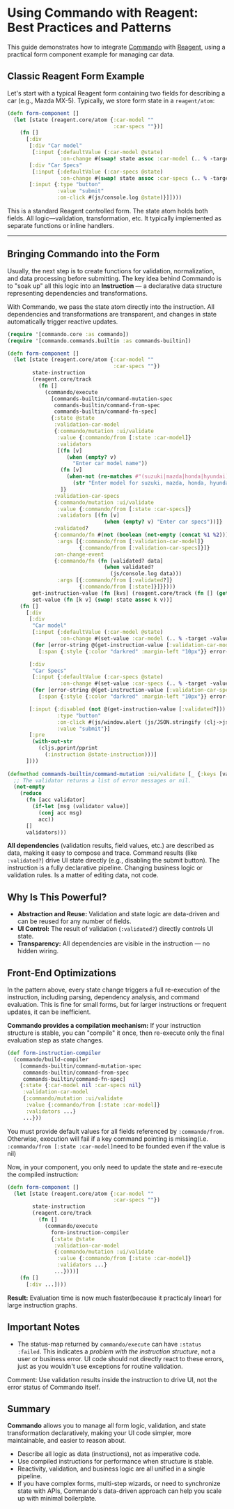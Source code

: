 # Using Commando with Reagent: Best Practices and Patterns

This guide demonstrates how to integrate [Commando](../README.md) with [Reagent](https://reagent-project.github.io/), using a practical form component example for managing car data.

## Classic Reagent Form Example

Let's start with a typical Reagent form containing two fields for describing a car (e.g., Mazda MX-5). Typically, we store form state in a `reagent/atom`:

```clojure
(defn form-component []
  (let [state (reagent.core/atom {:car-model ""
                                  :car-specs ""})]
    (fn []
      [:div
       [:div "Car model"
        [:input {:defaultValue (:car-model @state)
                 :on-change #(swap! state assoc :car-model (.. % -target -value))}]]
       [:div "Car Specs"
        [:input {:defaultValue (:car-specs @state)
                 :on-change #(swap! state assoc :car-specs (.. % -target -value))}]]
       [:input {:type "button"
                :value "submit"
                :on-click #(js/console.log @state)}]])))
```

This is a standard Reagent controlled form. The state atom holds both fields. All logic—validation, transformation, etc. It typically implemented as separate functions or inline handlers.

---

## Bringing Commando into the Form

Usually, the next step is to create functions for validation, normalization, and data processing before submitting. The key idea behind Commando is to "soak up" all this logic into an **Instruction** — a declarative data structure representing dependencies and transformations.

With Commando, we pass the state atom directly into the instruction. All dependencies and transformations are transparent, and changes in state automatically trigger reactive updates.

```clojure
(require '[commando.core :as commando])
(require '[commando.commands.builtin :as commands-builtin])

(defn form-component []
  (let [state (reagent.core/atom {:car-model ""
                                  :car-specs ""})
        state-instruction
        (reagent.core/track
          (fn []
            (commando/execute
              [commands-builtin/command-mutation-spec
               commands-builtin/command-from-spec
               commands-builtin/command-fn-spec]
              {:state @state
               :validation-car-model
               {:commando/mutation :ui/validate
                :value {:commando/from [:state :car-model]}
                :validators
                [(fn [v]
                   (when (empty? v)
                     "Enter car model name"))
                 (fn [v]
                   (when-not (re-matches #"(suzuki|mazda|honda|hyundai).*" v)
                     (str "Enter model for suzuki, mazda, honda, hyundai: " v)))
                 ]}
               :validation-car-specs
               {:commando/mutation :ui/validate
                :value {:commando/from [:state :car-specs]}
                :validators [(fn [v]
                               (when (empty? v) "Enter car specs"))]}
               :validated?
               {:commando/fn #(not (boolean (not-empty (concat %1 %2))))
                :args [{:commando/from [:validation-car-model]}
                       {:commando/from [:validation-car-specs]}]}
               :on-change-event
               {:commando/fn (fn [validated? data]
                               (when validated?
                                 (js/console.log data)))
                :args [{:commando/from [:validated?]}
                       {:commando/from [:state]}]}})))
        get-instruction-value (fn [kvs] (reagent.core/track (fn [] (get-in @state-instruction (into [:instruction] kvs)))))
        set-value (fn [k v] (swap! state assoc k v))]
    (fn []
      [:div
       [:div
        "Car model"
        [:input {:defaultValue (:car-model @state)
                 :on-change #(set-value :car-model (.. % -target -value))}]]
        (for [error-string @(get-instruction-value [:validation-car-model])]
          [:span {:style {:color "darkred" :margin-left "10px"}} error-string])

       [:div
        "Car Specs"
        [:input {:defaultValue (:car-specs @state)
                 :on-change #(set-value :car-specs (.. % -target -value))}]]
        (for [error-string @(get-instruction-value [:validation-car-specs])]
          [:span {:style {:color "darkred" :margin-left "10px"}} error-string])

       [:input {:disabled (not @(get-instruction-value [:validated?]))
                :type "button"
                :on-click #(js/window.alert (js/JSON.stringify (clj->js @(get-instruction-value [:state]))))
                :value "submit"}]
       [:pre
        (with-out-str
          (cljs.pprint/pprint
            (:instruction @state-instruction)))]
      ])))
	  
(defmethod commands-builtin/command-mutation :ui/validate [_ {:keys [value validators]}]
  ;; The validator returns a list of error messages or nil.
  (not-empty
    (reduce
      (fn [acc validator]
        (if-let [msg (validator value)]
          (conj acc msg)
          acc))
      []
      validators)))	  
```

**All dependencies** (validation results, field values, etc.) are described as data, making it easy to compose and trace. Command results (like `:validated?`) drive UI state directly (e.g., disabling the submit button).
 The instruction is a fully declarative pipeline. Changing business logic or validation rules. Is a matter of editing data, not code.

## Why Is This Powerful?

- **Abstraction and Reuse:** Validation and state logic are data-driven and can be reused for any number of fields.
- **UI Control:** The result of validation (`:validated?`) directly controls UI state.
- **Transparency:** All dependencies are visible in the instruction — no hidden wiring.

## Front-End Optimizations

In the pattern above, every state change triggers a full re-execution of the instruction, including parsing, dependency analysis, and command evaluation. This is fine for small forms, but for larger instructions or frequent updates, it can be inefficient.

**Commando provides a compilation mechanism:** If your instruction structure is stable, you can "compile" it once, then re-execute only the final evaluation step as state changes.

```clojure
(def form-instruction-compiler
  (commando/build-compiler
    [commands-builtin/command-mutation-spec
     commands-builtin/command-from-spec
     commands-builtin/command-fn-spec]
    {:state {:car-model nil :car-specs nil}
     :validation-car-model
     {:commando/mutation :ui/validate
      :value {:commando/from [:state :car-model]}
      :validators ...}
     ...}))
```

You must provide default values for all fields referenced by `:commando/from`. Otherwise, execution will fail if a key command pointing is missing(i.e. `:commando/from [:state :car-model]`need to be founded even if the value is nil)

Now, in your component, you only need to update the state and re-execute the compiled instruction:

```clojure
(defn form-component []
  (let [state (reagent.core/atom {:car-model ""
                                  :car-specs ""})
        state-instruction
        (reagent.core/track
          (fn []
            (commando/execute
              form-instruction-compiler
              {:state @state
               :validation-car-model
               {:commando/mutation :ui/validate
                :value {:commando/from [:state :car-model]}
                :validators ...}
               ...})))]
    (fn []
      [:div ...])))
```

**Result:** Evaluation time is now much faster(because it practicaly linear) for large instruction graphs.

## Important Notes

- The status-map returned by `commando/execute` can have `:status :failed`. This indicates a *problem with the instruction structure*, not a user or business error. UI code should not directly react to these errors, just as you wouldn't use exceptions for routine validation.

Comment: Use validation results inside the instruction to drive UI, not the error status of Commando itself.

## Summary

**Commando** allows you to manage all form logic, validation, and state transformation declaratively, making your UI code simpler, more maintainable, and easier to reason about.

- Describe all logic as data (instructions), not as imperative code.
- Use compiled instructions for performance when structure is stable.
- Reactivity, validation, and business logic are all unified in a single pipeline.
- If you have complex forms, multi-step wizards, or need to synchronize state with APIs, Commando's data-driven approach can help you scale up with minimal boilerplate.

